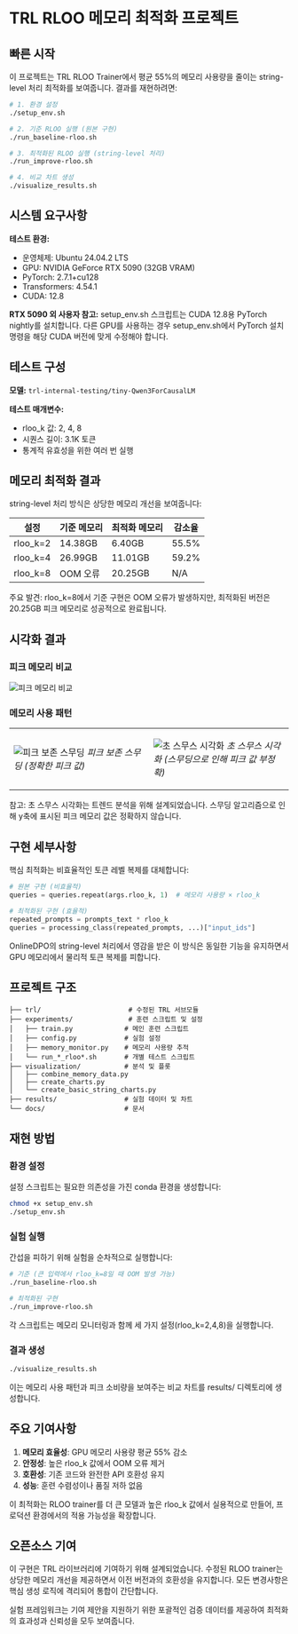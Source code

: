 # TRL RLOO 메모리 최적화 프로젝트

## 빠른 시작

이 프로젝트는 TRL RLOO Trainer에서 평균 55%의 메모리 사용량을 줄이는 string-level 처리 최적화를 보여줍니다. 결과를 재현하려면:

```bash
# 1. 환경 설정
./setup_env.sh

# 2. 기준 RLOO 실행 (원본 구현)
./run_baseline-rloo.sh

# 3. 최적화된 RLOO 실행 (string-level 처리)
./run_improve-rloo.sh

# 4. 비교 차트 생성
./visualize_results.sh
```

## 시스템 요구사항

**테스트 환경:**
- 운영체제: Ubuntu 24.04.2 LTS
- GPU: NVIDIA GeForce RTX 5090 (32GB VRAM)
- PyTorch: 2.7.1+cu128
- Transformers: 4.54.1
- CUDA: 12.8

**RTX 5090 외 사용자 참고:** setup_env.sh 스크립트는 CUDA 12.8용 PyTorch nightly를 설치합니다. 다른 GPU를 사용하는 경우 setup_env.sh에서 PyTorch 설치 명령을 해당 CUDA 버전에 맞게 수정해야 합니다.

## 테스트 구성

**모델:** `trl-internal-testing/tiny-Qwen3ForCausalLM`

**테스트 매개변수:**
- rloo_k 값: 2, 4, 8
- 시퀀스 길이: 3.1K 토큰
- 통계적 유효성을 위한 여러 번 실행

## 메모리 최적화 결과

string-level 처리 방식은 상당한 메모리 개선을 보여줍니다:

| 설정 | 기준 메모리 | 최적화 메모리 | 감소율 |
|------|------------|-------------|-------|
| rloo_k=2 | 14.38GB | 6.40GB | 55.5% |
| rloo_k=4 | 26.99GB | 11.01GB | 59.2% |
| rloo_k=8 | OOM 오류 | 20.25GB | N/A |

주요 발견: rloo_k=8에서 기준 구현은 OOM 오류가 발생하지만, 최적화된 버전은 20.25GB 피크 메모리로 성공적으로 완료됩니다.

## 시각화 결과

### 피크 메모리 비교
![피크 메모리 비교](results/peak_memory_comparison.png)

### 메모리 사용 패턴
<table>
<tr>
<td width="50%">

![피크 보존 스무딩](results/rloo_individual_peak_preserving.png)
*피크 보존 스무딩 (정확한 피크 값)*

</td>
<td width="50%">

![초 스무스 시각화](results/rloo_individual_ultra_smooth.png)
*초 스무스 시각화 (스무딩으로 인해 피크 값 부정확)*

</td>
</tr>
</table>

참고: 초 스무스 시각화는 트렌드 분석을 위해 설계되었습니다. 스무딩 알고리즘으로 인해 y축에 표시된 피크 메모리 값은 정확하지 않습니다.

## 구현 세부사항

핵심 최적화는 비효율적인 토큰 레벨 복제를 대체합니다:

```python
# 원본 구현 (비효율적)
queries = queries.repeat(args.rloo_k, 1)  # 메모리 사용량 × rloo_k

# 최적화된 구현 (효율적)
repeated_prompts = prompts_text * rloo_k
queries = processing_class(repeated_prompts, ...)["input_ids"]
```

OnlineDPO의 string-level 처리에서 영감을 받은 이 방식은 동일한 기능을 유지하면서 GPU 메모리에서 물리적 토큰 복제를 피합니다.

## 프로젝트 구조

```
├── trl/                      # 수정된 TRL 서브모듈
├── experiments/              # 훈련 스크립트 및 설정
│   ├── train.py             # 메인 훈련 스크립트
│   ├── config.py            # 실험 설정
│   ├── memory_monitor.py    # 메모리 사용량 추적
│   └── run_*_rloo*.sh       # 개별 테스트 스크립트
├── visualization/           # 분석 및 플롯
│   ├── combine_memory_data.py
│   ├── create_charts.py
│   └── create_basic_string_charts.py
├── results/                 # 실험 데이터 및 차트
└── docs/                    # 문서
```

## 재현 방법

### 환경 설정
설정 스크립트는 필요한 의존성을 가진 conda 환경을 생성합니다:
```bash
chmod +x setup_env.sh
./setup_env.sh
```

### 실험 실행
간섭을 피하기 위해 실험을 순차적으로 실행합니다:
```bash
# 기준 (큰 입력에서 rloo_k=8일 때 OOM 발생 가능)
./run_baseline-rloo.sh

# 최적화된 구현
./run_improve-rloo.sh
```

각 스크립트는 메모리 모니터링과 함께 세 가지 설정(rloo_k=2,4,8)을 실행합니다.

### 결과 생성
```bash
./visualize_results.sh
```

이는 메모리 사용 패턴과 피크 소비량을 보여주는 비교 차트를 results/ 디렉토리에 생성합니다.

## 주요 기여사항

1. **메모리 효율성**: GPU 메모리 사용량 평균 55% 감소
2. **안정성**: 높은 rloo_k 값에서 OOM 오류 제거
3. **호환성**: 기존 코드와 완전한 API 호환성 유지
4. **성능**: 훈련 수렴성이나 품질 저하 없음

이 최적화는 RLOO trainer를 더 큰 모델과 높은 rloo_k 값에서 실용적으로 만들어, 프로덕션 환경에서의 적용 가능성을 확장합니다.

## 오픈소스 기여

이 구현은 TRL 라이브러리에 기여하기 위해 설계되었습니다. 수정된 RLOO trainer는 상당한 메모리 개선을 제공하면서 이전 버전과의 호환성을 유지합니다. 모든 변경사항은 핵심 생성 로직에 격리되어 통합이 간단합니다.

실험 프레임워크는 기여 제안을 지원하기 위한 포괄적인 검증 데이터를 제공하여 최적화의 효과성과 신뢰성을 모두 보여줍니다.